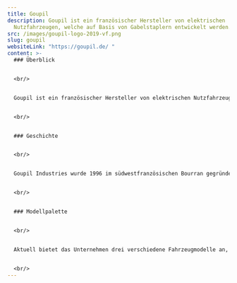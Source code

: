 ```yaml
---
title: Goupil
description: Goupil ist ein französischer Hersteller von elektrischen
  Nutzfahrzeugen, welche auf Basis von Gabelstaplern entwickelt werden.
src: /images/goupil-logo-2019-vf.png
slug: goupil
websiteLink: "https://goupil.de/ "
content: >-
  ### Überblick 


  <br/>


  Goupil ist ein französischer Hersteller von elektrischen Nutzfahrzeugen, welche auf Basis von Gabelstaplern entwickelt werden. Das rein elektrische Fahrzeugprogramm eignet sich für diverse Einsatzfelder in Städten und Kommunen, Industrie, Handel, Handwerk und Gewerbe.


  <br/>


  ### Geschichte 


  <br/>


  Goupil Industries wurde 1996 im südwestfranzösischen Bourran gegründet und gilt als Pionier in der Entwicklung und Produktion von Elektro-Nutzfahrzeugen zum Einsatz im Nahverkehr. Seit 2011 gehört der französische Hersteller Goupil Industries zum US-amerikanischen Unternehmen Polaris, welches vor allem durch die Produktion von Quads, Schneemobilen und Motorrädern bekannt ist. Laut dem Hersteller sind heute über 20.000 Elektrofahrzeuge aus der Goupil-Produktion in mehr als 35 Ländern unterwegs. 


  <br/>


  ### Modellpalette


  <br/>


  Aktuell bietet das Unternehmen drei verschiedene Fahrzeugmodelle an, den Goupil G2, den G4 und den G6. Das L7e-Fahrzeug G2 ist aktuell das kleinste Fahrzeug des Herstellers mit einer Höchstgeschwindigkeit von 30 km/h. Der frühere Goupil G3 wurde 2016 vom Goupil G4 abgelöst. 2021 bringt der Hersteller mit dem 25-jährigen Bestehen des Unternehmens den Goupil G6 auf den Markt. Beim G6 handelt es sich um den größten Transporter mit einer maximalen Nutzlast von bis zu 1150 Kilogramm.


  <br/>
---
```

